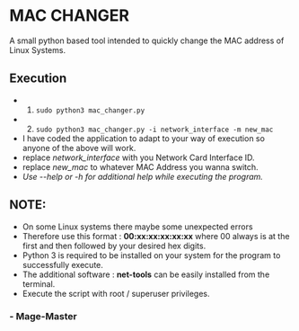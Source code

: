 # MAC CHANGER


A small python based tool intended to quickly change the MAC address of Linux Systems. 


## Execution
- 1. ```sudo python3 mac_changer.py```
- 2. ```sudo python3 mac_changer.py -i network_interface -m new_mac```
- I have coded the application to adapt to your way of execution so anyone of the above will work.
- replace *network_interface* with you Network Card Interface ID.
- replace *new_mac* to whatever MAC Address you wanna switch.
- *Use --help or -h for additional help while executing the program.*

## NOTE:
- On some Linux systems there maybe some unexpected errors
- Therefore use this format : **00:xx:xx:xx:xx:xx** where 00 always is at the first and then followed by your desired hex digits. 
- Python 3 is required to be installed on your system for the program to successfully execute.
- The additional software : **net-tools** can be easily installed from the terminal.
- Execute the script with root / superuser privileges.

### - Mage-Master
